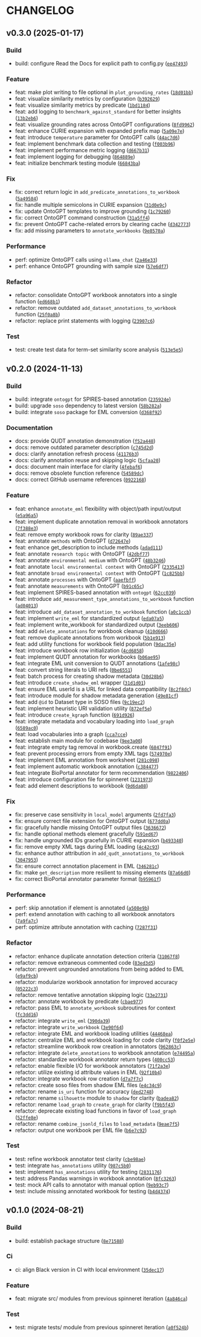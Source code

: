 
# CHANGELOG



## v0.3.0 (2025-01-17)


### Build

* build: configure Read the Docs for explicit path to config.py ([`ee47493`](https://github.com/EDIorg/spinneret/commit/ee474938e6c15baec225f1a303c842dfb731f78b)) 

### Feature

* feat: make plot writing to file optional in `plot_grounding_rates` ([`18d01bb`](https://github.com/EDIorg/spinneret/commit/18d01bbf495bee37977bccf3b46f2114dce40a78)) 
* feat: visualize similarity metrics by configuration ([`b392629`](https://github.com/EDIorg/spinneret/commit/b39262910b05e2b0ea7de92e3759683c654c8920)) 
* feat: visualize similarity metrics by predicate ([`1bd1184`](https://github.com/EDIorg/spinneret/commit/1bd118495fb9a46c98336bdac6aded865b5de07f)) 
* feat: add logging to `benchmark_against_standard` for better insights ([`13b2eb6`](https://github.com/EDIorg/spinneret/commit/13b2eb64bcd5f3b01c9e41767f445897a803970e)) 
* feat: visualize grounding rates across OntoGPT configurations ([`8fd9962`](https://github.com/EDIorg/spinneret/commit/8fd9962ac308279f6c61fea0ea697d0d79e01145)) 
* feat: enhance CURIE expansion with expanded prefix map ([`5a09e7e`](https://github.com/EDIorg/spinneret/commit/5a09e7ed8c17e56083e960e08769f1ed08781b56)) 
* feat: introduce `temperature` parameter for OntoGPT calls ([`44ac7d6`](https://github.com/EDIorg/spinneret/commit/44ac7d61598c3f363ff71ee4b66622d1322dbe7b)) 
* feat: implement benchmark data collection and testing ([`f003b96`](https://github.com/EDIorg/spinneret/commit/f003b96237e7e97ea83b21b51612d2959f3f93fb)) 
* feat: implement performance metric logging ([`d667b31`](https://github.com/EDIorg/spinneret/commit/d667b3161d4cd533cb3ea8764dba26b56a85cd50)) 
* feat: implement logging for debugging ([`864889e`](https://github.com/EDIorg/spinneret/commit/864889eac7791a2cf91c03a176975d973f2e6caf)) 
* feat: initialize benchmark testing module ([`66843ba`](https://github.com/EDIorg/spinneret/commit/66843ba5fe8d2c41ce78875a214a43522c51b321)) 

### Fix

* fix: correct return logic in `add_predicate_annotations_to_workbook` ([`5a49584`](https://github.com/EDIorg/spinneret/commit/5a495842e17f8dad5db95453ad2a540382b52ce3)) 
* fix: handle multiple semicolons in CURIE expansion ([`31d0e9c`](https://github.com/EDIorg/spinneret/commit/31d0e9cf12ae01017038b253c74b7093b0282593)) 
* fix: update OntoGPT templates to improve grounding ([`1c79260`](https://github.com/EDIorg/spinneret/commit/1c7926037e76f9137ba25548a030e26e55598f7c)) 
* fix: correct OntoGPT command construction ([`31a5ff4`](https://github.com/EDIorg/spinneret/commit/31a5ff4605c02fd1c8a49e7a98d8ff376233f5ce)) 
* fix: prevent OntoGPT cache-related errors by clearing cache ([`d342773`](https://github.com/EDIorg/spinneret/commit/d3427737114469e2be59cdf7289a724c08a8601b)) 
* fix: add missing parameters to `annotate_workbooks` ([`9e8570a`](https://github.com/EDIorg/spinneret/commit/9e8570a52f3448712af71738c74bb18d93f99a55)) 

### Performance

* perf: optimize OntoGPT calls using `ollama_chat` ([`2a46e33`](https://github.com/EDIorg/spinneret/commit/2a46e3388bd2b4013848c83309ef773dc6e29fa0)) 
* perf: enhance OntoGPT grounding with sample size ([`57e6df7`](https://github.com/EDIorg/spinneret/commit/57e6df729b005224621d594a9ef169a7bc128f40)) 

### Refactor

* refactor: consolidate OntoGPT workbook annotators into a single function ([`ed668b1`](https://github.com/EDIorg/spinneret/commit/ed668b1ecf46121045733d37f0dfdbc357d043ca)) 
* refactor: remove outdated `add_dataset_annotations_to_workbook` function ([`25f0a8b`](https://github.com/EDIorg/spinneret/commit/25f0a8bc89c406c70fc1259e68abc8c243c94384)) 
* refactor: replace print statements with logging ([`23907c6`](https://github.com/EDIorg/spinneret/commit/23907c66d9af541ac233782e0b24d97f5e96499e)) 

### Test

* test: create test data for term-set similarity score analysis ([`513e5e5`](https://github.com/EDIorg/spinneret/commit/513e5e5789e84fe10d215c844c1d5098be6fb2f5)) 

## v0.2.0 (2024-11-13)


### Build

* build: integrate `ontogpt` for SPIRES-based annotation ([`235924e`](https://github.com/EDIorg/spinneret/commit/235924ec8180822892f85aa752e2defd992945d1)) 
* build: upgrade `soso` dependency to latest version ([`58b282a`](https://github.com/EDIorg/spinneret/commit/58b282aa27b5ec01e24808d23b700de767002250)) 
* build: integrate `soso` package for EML conversion ([`d368f92`](https://github.com/EDIorg/spinneret/commit/d368f92d3ecec307383ed9244932a0917a825f66)) 

### Documentation

* docs: provide QUDT annotation demonstration ([`f52a448`](https://github.com/EDIorg/spinneret/commit/f52a448c5fcb017eef3b3cd5e7a2b718cd8d5e13)) 
* docs: remove outdated parameter description ([`c745d2d`](https://github.com/EDIorg/spinneret/commit/c745d2dc323d5a23fe02d783deafbece2b975fd2)) 
* docs: clarify annotation refresh process ([`41176b3`](https://github.com/EDIorg/spinneret/commit/41176b3b8986efa5aaca79e1a4139760801f5b91)) 
* docs: clarify annotation reuse and skipping logic ([`5cfaa20`](https://github.com/EDIorg/spinneret/commit/5cfaa20484dcd91541e95a61e73a0bfbbfd4965d)) 
* docs: document main interface for clarity ([`4febaf6`](https://github.com/EDIorg/spinneret/commit/4febaf6a79110cac8664eee024dd23ada35c4014)) 
* docs: remove obsolete function reference ([`54589dc`](https://github.com/EDIorg/spinneret/commit/54589dcd31007d9763e1c932318d6704d430ffb5)) 
* docs: correct GitHub username references ([`0922168`](https://github.com/EDIorg/spinneret/commit/09221687093052f64a360759939eb0cc1097300d)) 

### Feature

* feat: enhance `annotate_eml` flexibility with object/path input/output ([`e5a96a5`](https://github.com/EDIorg/spinneret/commit/e5a96a5ce9656ee45d6bfdfaa29a04fc78c700b0)) 
* feat: implement duplicate annotation removal in workbook annotators ([`7f388e3`](https://github.com/EDIorg/spinneret/commit/7f388e39b749f9271ba4a19b5a18ab667f822391)) 
* feat: remove empty workbook rows for clarity ([`89ae337`](https://github.com/EDIorg/spinneret/commit/89ae337b5393d7de6f961c1fcbca8016033acf69)) 
* feat: annotate `methods` with OntoGPT ([`d72647e`](https://github.com/EDIorg/spinneret/commit/d72647e80e3acbe163b7ae351c657cb123f67e72)) 
* feat: enhance get_description to include methods ([`adad111`](https://github.com/EDIorg/spinneret/commit/adad1116f758cd384df5e0eafd6a0459a60b398c)) 
* feat: annotate `research topic` with OntoGPT ([`42dbf77`](https://github.com/EDIorg/spinneret/commit/42dbf7727a242aa0c554b947e067bec71da8d180)) 
* feat: annotate `environmental medium` with OntoGPT ([`48b3246`](https://github.com/EDIorg/spinneret/commit/48b3246f2b3cd46f50718bf560c2af28c459c44f)) 
* feat: annotate `local environmental context` with OntoGPT ([`2335413`](https://github.com/EDIorg/spinneret/commit/233541304edb3ec5b98609367bc64ade468022ac)) 
* feat: annotate `broad environmental context` with OntoGPT ([`1c825bb`](https://github.com/EDIorg/spinneret/commit/1c825bb83657244f4eedf18fb5141f04aa8fb299)) 
* feat: annotate `processes` with OntoGPT ([`aaefbff`](https://github.com/EDIorg/spinneret/commit/aaefbffff05cacce818741d121fcd5358e36f832)) 
* feat: annotate `measurements` with OntoGPT ([`b91c65c`](https://github.com/EDIorg/spinneret/commit/b91c65c21a23b2d81251772e3009dfe5684bf519)) 
* feat: implement SPIRES-based annotation with `ontogpt` ([`62cc039`](https://github.com/EDIorg/spinneret/commit/62cc03988da37d29264799635335895d647fda90)) 
* feat: introduce `add_measurement_type_annotations_to_workbook` function ([`ad04013`](https://github.com/EDIorg/spinneret/commit/ad04013f92cdd5235159dda1fd04ab3ce14dcde4)) 
* feat: introduce `add_dataset_annotation_to_workbook` function ([`a0c1ccb`](https://github.com/EDIorg/spinneret/commit/a0c1ccb20f49ec26b3b3ee7d3e9e66114256760e)) 
* feat: implement `write_eml` for standardized output ([`eda07a5`](https://github.com/EDIorg/spinneret/commit/eda07a506ccb9b161ffe4ea1d99e3e9cb9681df9)) 
* feat: implement write_workbook for standardized output ([`3eeb606`](https://github.com/EDIorg/spinneret/commit/3eeb6066f9ab755a1814dff2e2dba9774b0be4a7)) 
* feat: add `delete_annotations` for workbook cleanup ([`410d666`](https://github.com/EDIorg/spinneret/commit/410d666ae5f3748be32f45a3585efe55b35e2037)) 
* feat: remove duplicate annotations from workbook ([`5b1e913`](https://github.com/EDIorg/spinneret/commit/5b1e9135dce8e7269211bd536e22265427ad216f)) 
* feat: add utility functions for workbook field population ([`9dac35e`](https://github.com/EDIorg/spinneret/commit/9dac35e8c17f346b32ca7fa17a180f5bc22b2cd1)) 
* feat: introduce workbook row initialization ([`4cd6858`](https://github.com/EDIorg/spinneret/commit/4cd68581d41bdcf0ddbd18dad1993d03233e9862)) 
* feat: implement QUDT annotation for workbooks ([`b06ae95`](https://github.com/EDIorg/spinneret/commit/b06ae95956454b2a39fecbcac1fe21ca0039554f)) 
* feat: integrate EML unit conversion to QUDT annotations ([`1afe98c`](https://github.com/EDIorg/spinneret/commit/1afe98c70b584269f8607c2f9ae7ac87e73a4f43)) 
* feat: convert string literals to URI refs ([`0be6551`](https://github.com/EDIorg/spinneret/commit/0be655117c91b6af6116645d06640d943d8b0286)) 
* feat: batch process for creating shadow metadata ([`30d28b6`](https://github.com/EDIorg/spinneret/commit/30d28b6c9f8d3c0ae12340ab4b00a80aaa869bc7)) 
* feat: introduce `create_shadow_eml` wrapper ([`31d1d01`](https://github.com/EDIorg/spinneret/commit/31d1d01d104327e40777ab9536c7501d14891afd)) 
* feat: ensure EML userId is a URL for linked data compatibility ([`8c2f8dc`](https://github.com/EDIorg/spinneret/commit/8c2f8dc27116967a69edd7c4eb88a174aca8420e)) 
* feat: introduce module for shadow metadata generation ([`49e81cf`](https://github.com/EDIorg/spinneret/commit/49e81cfd151bd7c8c16d29672bcb21b5d1233d8d)) 
* feat: add `@id` to Dataset type in SOSO files ([`9c19ec2`](https://github.com/EDIorg/spinneret/commit/9c19ec237f9b4cbe5b924548c759b7d119bb35ea)) 
* feat: implement heuristic URI validation utility ([`872ef5e`](https://github.com/EDIorg/spinneret/commit/872ef5ef35e7a9a2366f2b91788398689fcb2371)) 
* feat: introduce `create_kgraph` function ([`691d926`](https://github.com/EDIorg/spinneret/commit/691d9265ea01b815a08eedbde12abf2d9d65ac76)) 
* feat: integrate metadata and vocabulary loading into `load_graph` ([`6589ac0`](https://github.com/EDIorg/spinneret/commit/6589ac051167e0ad6c4a31f3c47a76240f9d2530)) 
* feat: load vocabularies into a graph ([`cca7cce`](https://github.com/EDIorg/spinneret/commit/cca7cce7ef2585b1ff4b852a66896cd9c468a1fa)) 
* feat: establish main module for codebase ([`9ee3a00`](https://github.com/EDIorg/spinneret/commit/9ee3a006c4bb9834e3960090e57769026999eb11)) 
* feat: integrate empty tag removal in workbook.create ([`6847f91`](https://github.com/EDIorg/spinneret/commit/6847f911d345f231a9aeb2f6e0ba4cac5ef007e0)) 
* feat: prevent processing errors from empty XML tags ([`574970e`](https://github.com/EDIorg/spinneret/commit/574970ef5dfc7d9d46ba2b3956706d4cd96038b9)) 
* feat: implement EML annotation from worksheet ([`281c098`](https://github.com/EDIorg/spinneret/commit/281c0987914f54a24941fde757533088b78237ca)) 
* feat: implement automatic workbook annotation ([`c384477`](https://github.com/EDIorg/spinneret/commit/c3844779f9b7833f5b5a503cf67854e628c91810)) 
* feat: integrate BioPortal annotator for term recommendation ([`9822406`](https://github.com/EDIorg/spinneret/commit/9822406efdf4fa80a217a4b61a9543684f626450)) 
* feat: introduce configuration file for spinneret ([`1231973`](https://github.com/EDIorg/spinneret/commit/1231973259b51bb6ec819a79020c190be5b3c176)) 
* feat: add element descriptions to workbook ([`9d6da08`](https://github.com/EDIorg/spinneret/commit/9d6da0854f59ab0a59802be8351e3c123d41b48b)) 

### Fix

* fix: preserve case sensitivity in `local_model` arguments ([`2fd7fa3`](https://github.com/EDIorg/spinneret/commit/2fd7fa31c585857ec4d235df6938fa464a56d49e)) 
* fix: ensure correct file extension for OntoGPT output ([`677dd0a`](https://github.com/EDIorg/spinneret/commit/677dd0a4d92a94194336de471a16018d9c3b030e)) 
* fix: gracefully handle missing OntoGPT output files ([`3636672`](https://github.com/EDIorg/spinneret/commit/36366727a0128afab59befa63a0925ae9c77b7a3)) 
* fix: handle optional methods element gracefully ([`591ed67`](https://github.com/EDIorg/spinneret/commit/591ed675d017cc8f983539a4c4c3f18798ef5d99)) 
* fix: handle ungrounded IDs gracefully in CURIE expansion ([`b493340`](https://github.com/EDIorg/spinneret/commit/b493340341b4a410fcb7aa49a371bcbc6382d5ac)) 
* fix: remove empty XML tags during EML loading ([`4c42c93`](https://github.com/EDIorg/spinneret/commit/4c42c9362c82287b383f007eae8bc7537a7f3544)) 
* fix: enhance author attribution in `add_qudt_annotations_to_workbook` ([`3047953`](https://github.com/EDIorg/spinneret/commit/3047953cb6c4f9153e69b9c8e7be04159da7b07b)) 
* fix: ensure correct annotation placement in EML ([`346281c`](https://github.com/EDIorg/spinneret/commit/346281ca08204fda4d648b4c1af63c3a1614b1b1)) 
* fix: make `get_description` more resilient to missing elements ([`87a66d0`](https://github.com/EDIorg/spinneret/commit/87a66d08f5be7203237d0a34d1ab813495417ac8)) 
* fix: correct BioPortal annotator parameter format ([`b95961f`](https://github.com/EDIorg/spinneret/commit/b95961f772e7491956e70433e086d13be09a33d2)) 

### Performance

* perf: skip annotation if element is annotated ([`a508e9b`](https://github.com/EDIorg/spinneret/commit/a508e9b4c1ee779ad924973d28ecb99e047bff0f)) 
* perf: extend annotation with caching to all workbook annotators ([`7a9fa7c`](https://github.com/EDIorg/spinneret/commit/7a9fa7c42ecc5d75dadea81a1afe3bf5e84d2a6b)) 
* perf: optimize attribute annotation with caching ([`7287f31`](https://github.com/EDIorg/spinneret/commit/7287f3109e747a420ea62cadf4b70a567032bce8)) 

### Refactor

* refactor: enhance duplicate annotation detection criteria ([`31067f8`](https://github.com/EDIorg/spinneret/commit/31067f8363206c7899c87c8e1359e55c5d99582c)) 
* refactor: remove extraneous commented code ([`83ed3d5`](https://github.com/EDIorg/spinneret/commit/83ed3d5650c9dadcf75088bdc344ed4447cb0612)) 
* refactor: prevent ungrounded annotations from being added to EML ([`e9af9cb`](https://github.com/EDIorg/spinneret/commit/e9af9cba2322732f5ee2b478cf3ff417aaf1a856)) 
* refactor: modularize workbook annotation for improved accuracy ([`05222c3`](https://github.com/EDIorg/spinneret/commit/05222c32d359a9df5ccdcffcfce9fe27c217fb9d)) 
* refactor: remove tentative annotation skipping logic ([`33e2731`](https://github.com/EDIorg/spinneret/commit/33e2731c7793813a339aad7c4bfa313fdb29d9b4)) 
* refactor: annotate workbook by predicate ([`cbae977`](https://github.com/EDIorg/spinneret/commit/cbae977e3f41dff17dccb235195ce61a10add0d5)) 
* refactor: pass EML to `annotate_workbook` subroutines for context ([`fc3dd16`](https://github.com/EDIorg/spinneret/commit/fc3dd16717949bd41b8f97e4d97761be479c2bbe)) 
* refactor: integrate `write_eml` ([`390da39`](https://github.com/EDIorg/spinneret/commit/390da394169552c94267b3f0f53694657e0c8a99)) 
* refactor: integrate `write_workbook` ([`3e90f64`](https://github.com/EDIorg/spinneret/commit/3e90f648794c0cd8f3ad6683f6025d53ad7e951d)) 
* refactor: integrate EML and workbook loading utilities ([`44468ea`](https://github.com/EDIorg/spinneret/commit/44468ea54b1fde860a0af64cafdf1cd600b5ba0a)) 
* refactor: centralize EML and workbook loading for code clarity ([`f0f2e5e`](https://github.com/EDIorg/spinneret/commit/f0f2e5e3f97bcb8eafd0983f4f84cc8a730ba177)) 
* refactor: streamline workbook row creation in annotators ([`962863c`](https://github.com/EDIorg/spinneret/commit/962863c0f01d810e5f77a2d33733ffe87a341895)) 
* refactor: integrate `delete_annotations` to workbook annotation ([`e74495a`](https://github.com/EDIorg/spinneret/commit/e74495a66fdabb5f9bb4a9df56e59cb18d9e8a56)) 
* refactor: standardize workbook annotator return types ([`400cc53`](https://github.com/EDIorg/spinneret/commit/400cc5322130e1d463ba30671982a83e983bf1a0)) 
* refactor: enable flexible I/O for workbook annotators ([`71f2a3e`](https://github.com/EDIorg/spinneret/commit/71f2a3e0072b74dda640c643f995261e88c59d05)) 
* refactor: utilize existing id attribute values in EML ([`92f10b4`](https://github.com/EDIorg/spinneret/commit/92f10b49342739e913f6eaece70140c867f8bfec)) 
* refactor: integrate workbook row creation ([`d7a7f7c`](https://github.com/EDIorg/spinneret/commit/d7a7f7c379b59c986a0ac23e79c3356c7b45bb48)) 
* refactor: create soso files from shadow EML files ([`e4c34c9`](https://github.com/EDIorg/spinneret/commit/e4c34c9e2eee4c2227489a940c522795c6a73521)) 
* refactor: rename `is_uri` function for accuracy ([`ded2748`](https://github.com/EDIorg/spinneret/commit/ded27484a57004c140cd34ee706b451f2a5ece27)) 
* refactor: rename `silhouette` module to `shadow` for clarity ([`badea82`](https://github.com/EDIorg/spinneret/commit/badea82afe591904141d535e2ccc38aca54153f5)) 
* refactor: rename `load_graph` to `create_graph` for clarity ([`f9b5f43`](https://github.com/EDIorg/spinneret/commit/f9b5f43c48c669585c351cc6feba0f9e1c35ecac)) 
* refactor: deprecate existing load functions in favor of `load_graph` ([`52ffe8e`](https://github.com/EDIorg/spinneret/commit/52ffe8ee5648960846372e9c72675e24c0bdaa1c)) 
* refactor: rename `combine_jsonld_files` to `load_metadata` ([`9eae7f5`](https://github.com/EDIorg/spinneret/commit/9eae7f5f8f99b4523fd18f774e8f6fbeb9069dc2)) 
* refactor: output one workbook per EML file ([`b6e7c92`](https://github.com/EDIorg/spinneret/commit/b6e7c924d5343acf2fe0438c26521bbfdbbfc2a2)) 

### Test

* test: refine workbook annotator test clarity ([`cbe98ae`](https://github.com/EDIorg/spinneret/commit/cbe98ae5bf9fb7070acadf720ec0c3b069e95044)) 
* test: integrate `has_annotations` utility ([`987c5b0`](https://github.com/EDIorg/spinneret/commit/987c5b05dd94b13aaf998fc774b0b356884e12ef)) 
* test: implement `has_annotations` utility for testing ([`2831176`](https://github.com/EDIorg/spinneret/commit/2831176281820f767cc1a126e3b5cd26421eb4e4)) 
* test: address Pandas warnings in workbook annotation ([`8fc3263`](https://github.com/EDIorg/spinneret/commit/8fc326359f90962b35932dba35c8c7464abe1675)) 
* test: mock API calls to annotator with manual option ([`9eb93c7`](https://github.com/EDIorg/spinneret/commit/9eb93c71adde55e83c99e9abdd3510afbb6bb4b0)) 
* test: include missing annotated workbook for testing ([`b4d4374`](https://github.com/EDIorg/spinneret/commit/b4d437464c0026c0dc82dae30f799b839e24b139)) 

## v0.1.0 (2024-08-21)


### Build

* build: establish package structure ([`8e71588`](https://github.com/EDIorg/spinneret/commit/8e71588ebd1f75d0a94846ab5fc84e6aa44c8d30)) 

### Ci

* ci: align Black version in CI with local environment ([`35dec17`](https://github.com/EDIorg/spinneret/commit/35dec17ddd572d4ba1bcbeeaf8bf63362ab343bf)) 

### Feature

* feat: migrate src/ modules from previous spinneret iteration ([`4a846ca`](https://github.com/EDIorg/spinneret/commit/4a846ca0541d20db2919ea344d5e896f99326822)) 

### Test

* test: migrate tests/ module from previous spinneret iteration ([`a0f524b`](https://github.com/EDIorg/spinneret/commit/a0f524b10f3814cb424ec4c25b2604ae18d51d6b)) 